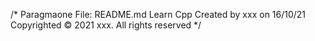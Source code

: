 /*
Paragmaone
File: README.md
Learn Cpp
Created by xxx on 16/10/21
Copyrighted © 2021 xxx. All rights reserved
*/
